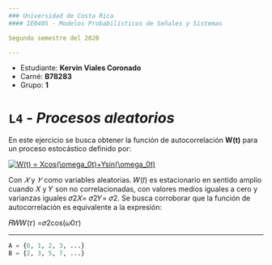 ```yaml
---
### Universidad de Costa Rica
#### IE0405 - Modelos Probabilísticos de Señales y Sistemas

Segundo semestre del 2020

---
```

* Estudiante: **Kervin Viales Coronado**
* Carné: **B78283**
* Grupo: **1**

# `L4` - *Procesos aleatorios*

En este ejercicio se busca obtener la función de autocorrelación **W(t)** para un proceso estocástico definido por:

<a href="https://www.codecogs.com/eqnedit.php?latex=W(t)&space;=&space;Xcos(\omega_0t)&plus;Ysin(\omega_0t)" target="_blank"><img src="https://latex.codecogs.com/gif.latex?W(t)&space;=&space;Xcos(\omega_0t)&plus;Ysin(\omega_0t)" title="W(t) = Xcos(\omega_0t)+Ysin(\omega_0t)" /></a>

Con *𝑋* y *𝑌* como variables aleatorias. 𝑊(𝑡) es estacionario en sentido amplio cuando 𝑋 y 𝑌 son no correlacionadas, con valores medios iguales a cero y varianzas iguales 𝜎2𝑋= 𝜎2𝑌= 𝜎2. Se busca corroborar que la función de autocorrelación es equivalente a la expresión:

𝑅𝑊𝑊(𝜏) =𝜎2cos(𝜔0𝜏)

---
```python
A = {0, 1, 2, 3, ...}
B = {2, 3, 5, 7, ...}
```
